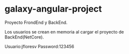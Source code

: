 # galaxy-angular-project

Proyecto FrondEnd y BackEnd.

Los usuarios se crean en memoria al cargar el proyecto de BackEnd(NetCore).

Usuario:jfloresv
Password:123456
